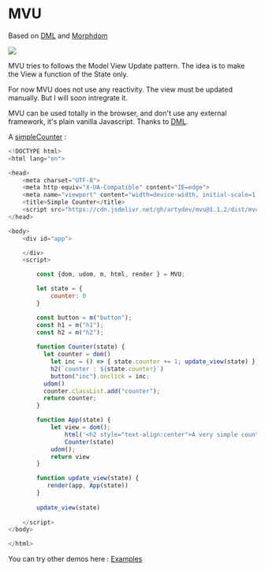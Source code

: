 # MVU

Based on [DML](https://github.com/efpage/DML) and [Morphdom](https://github.com/patrick-steele-idem/morphdom)

[![](https://data.jsdelivr.com/v1/package/gh/artydev/mvu/badge)](https://www.jsdelivr.com/package/gh/artydev/mvu)

MVU tries to follows the Model View Update pattern.
The idea is to make the View a function of the State only.

For now MVU does not use any reactivity. 
The view must be updated manually. But I will soon intregrate it.

MVU can be used totally in the browser, and don't use any external framework, it's plain vanilla Javascript.
Thanks to [DML](https://github.com/efpage/DML).

A [simpleCounter](https://flems.io/#0=N4IgtglgJlA2CmIBcBWAzAOgGwoDQgGd4EBjAF3imRAwAsyxYR8CSAnAe1iaQG0AGXAEYhaALr4AZhAQFkvUADsAhmERIa9RsxAkOiigeoAeAIQARAPIBhACoBNAAoBRAARbYAPgA6i4x9dYZUUAcwBebxB4RUifGL9aeGUoONc012M1MmVXElplNiIyCJAAVVsAMQBaAA5Y33SMrJz6MgAHKvgARwBXCAA3EoANKtKAQSrrDjA25TIIACMESNz9Q2LIgElnMMoQ+HrFRsz4bNcVNRL+iHgAdzaONjIVvQNojZBb6DJaMKh4a4keBVL5QH64VwQRQQebKWBVVhw+BhIQYfiHY7zMgITwAZQgMwQrimPTebGMAHosTiGuljKw2BA2mRXAQ2CQSq02gQkBSKSQoIoMAArAj-WADNgYRSnCkhWgUgpkACe-36FLA-R6AAFUaiAEwUqAQAhkDVajA9MBQDCQIWi2KUhlMshxSmJZJxXzGBYcKDK1J0439SFQErKNptQ60tKU4OB2PO5leo6NdKvU2uYBQaYQno5sAQwvuBiwCFsaL-NiuAC+rjCrgAsgA1UoAbl8MbTCBZprm8HrWa7afTHFJFDYSFc6NTI5rndnaYzLIWPTIZH0g7AAApIqv1-pIgBKDuLxrL9xCLe7kC0ITH08jtIX2j66+RV8P4fpb9pSSk8gIE3EkyW3PsKCPIcz27U5VnHeBqwbAttyPX8YJZKESEHFD608LNWWyCgMD0eDqwAagbIQ21cHo2igfsAH1rjuMDCPgSCa0fJ9GlfbcAAMSLJVwpwAEmAcD4GIscyRrPjUOgkd9w3RQb0w48MH0EgJRIABrQdMK47j82mFC0OfaSJ2IoICAIAAZE0yAwZIoBvQSJy-BT0grMgejYI43IQwy03neJuP-RRAM3MZI1Y-tIOAMz0h7VxmNuQdkJPRKRw8bcAHJ-DfU1lQQEoKAADzIKo4QgEJFCQIEyViMYUoQ5VWQJNoiQC8kKVfTxcvk7juJAidYogrKaIyoLuO83yjlStCQrQ8LIqOWj6IoJibluMb2Kgoa0grRQq23CM2ghaK2l2o9BqfELuLQ9bGNS67fy7J12BdN0KV9f0U3dUtPB0IhSHmfQ5A0fgkH4KoUAAFiQAB2EAa1wJRVHUGhRR0V51moXxgeIeBVohkAhGhlG0ZAC5MeImycbWd5qCk0j9tcWYYChEIkCEfg2jKtswAKEIoWh1xlDXDg23Kyrqtq+r3kC1xfTYKspyEfnWS4aBlaCXS21BH4kH1fg+YF3wa0J0GgMUUnyZqOGUYkamMeoFawaODwUaAA) :

```js
<!DOCTYPE html>
<html lang="en">

<head>
    <meta charset="UTF-8">
    <meta http-equiv="X-UA-Compatible" content="IE=edge">
    <meta name="viewport" content="width=device-width, initial-scale=1.0">
    <title>Simple Counter</title>
    <script src="https://cdn.jsdelivr.net/gh/artydev/mvu@1.1.2/dist/mvu.umd.min.js"></script>
</head>

<body>
    <div id="app">

    </div>
    <script>

        const {dom, udom, m, html, render } = MVU;

        let state = {
            counter: 0
        }

        const button = m("button");
        const h1 = m("h1");
        const h2 = m("h2");
        
        function Counter(state) {
          let counter = dom()
            let inc = () => { state.counter += 1; update_view(state) };
            h2(`counter : ${state.counter}`)
            button("inc").onclick = inc;
          udom()
          counter.classList.add("counter");
          return counter;
        }

        function App(state) {
            let view = dom();
                html('<h2 style="text-align:center">A very simple counter</h2>')
                Counter(state)
            udom();
            return view
        }

        function update_view(state) {
           render(app, App(state))
        }
        
        update_view(state)
       
    </script>
</body>

</html>
 ```
     
You can try other demos here : [Examples](https://github.com/artydev/mvu/wiki/MVU-in-practice)







